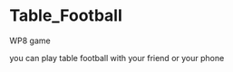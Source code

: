 Table_Football
==============

WP8 game

you can play table football with your friend or your phone
